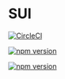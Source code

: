 # SUI

[![CircleCI](https://circleci.com/gh/shaojunda/SUI.svg?style=svg)](https://circleci.com/gh/shaojunda/SUI)

[![npm version](https://img.shields.io/npm/v/sui-test8889.svg)](https://npmjs.org/package/sui-test8889 "View this project on npm")

[![npm version](https://img.shields.io/npm/l/sui-test8889.svg)](https://npmjs.org/package/sui-test8889 "View this project on npm")
